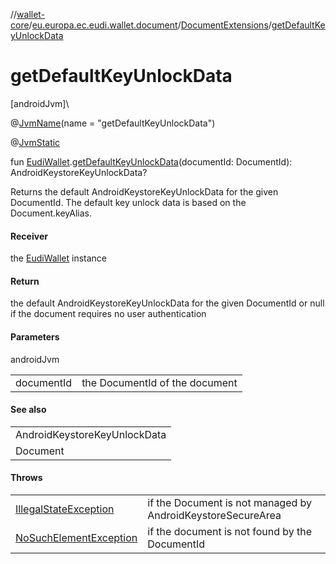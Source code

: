 //[wallet-core](../../../index.md)/[eu.europa.ec.eudi.wallet.document](../index.md)/[DocumentExtensions](index.md)/[getDefaultKeyUnlockData](get-default-key-unlock-data.md)

# getDefaultKeyUnlockData

[androidJvm]\

@[JvmName](https://kotlinlang.org/api/latest/jvm/stdlib/kotlin-stdlib/kotlin.jvm/-jvm-name/index.html)(name = &quot;getDefaultKeyUnlockData&quot;)

@[JvmStatic](https://kotlinlang.org/api/latest/jvm/stdlib/kotlin-stdlib/kotlin.jvm/-jvm-static/index.html)

fun [EudiWallet](../../eu.europa.ec.eudi.wallet/-eudi-wallet/index.md).[getDefaultKeyUnlockData](get-default-key-unlock-data.md)(documentId: DocumentId): AndroidKeystoreKeyUnlockData?

Returns the default AndroidKeystoreKeyUnlockData for the given DocumentId. The default key unlock data is based on the Document.keyAlias.

#### Receiver

the [EudiWallet](../../eu.europa.ec.eudi.wallet/-eudi-wallet/index.md) instance

#### Return

the default AndroidKeystoreKeyUnlockData for the given DocumentId or null if the document requires no user authentication

#### Parameters

androidJvm

| | |
|---|---|
| documentId | the DocumentId of the document |

#### See also

| |
|---|
| AndroidKeystoreKeyUnlockData |
| Document |

#### Throws

| | |
|---|---|
| [IllegalStateException](https://kotlinlang.org/api/latest/jvm/stdlib/kotlin-stdlib/kotlin/-illegal-state-exception/index.html) | if the Document is not managed by AndroidKeystoreSecureArea |
| [NoSuchElementException](https://kotlinlang.org/api/latest/jvm/stdlib/kotlin-stdlib/kotlin/-no-such-element-exception/index.html) | if the document is not found by the DocumentId |
